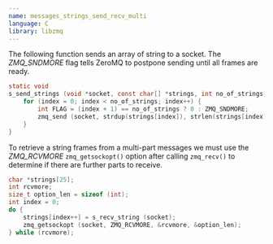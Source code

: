 ```yaml
---
name: messages_strings_send_recv_multi
language: C
library: libzmq
---
```


The following function sends an array of string to a socket. The *ZMQ_SNDMORE*
flag tells ZeroMQ to postpone sending until all frames are ready.

```c
static void
s_send_strings (void *socket, const char[] *strings, int no_of_strings) {
    for (index = 0; index < no_of_strings; index++) {
        int FLAG = (index + 1) == no_of_strings ? 0 : ZMQ_SNDMORE;
        zmq_send (socket, strdup(strings[index]), strlen(strings[index]), FLAG);
    }
}
```

To retrieve a string frames from a multi-part messages we must use the
*ZMQ_RCVMORE* `zmq_getsockopt()` option after calling `zmq_recv()` to determine
if there are further parts to receive.

```c
char *strings[25];
int rcvmore;
size_t option_len = sizeof (int);
int index = 0;
do {
    strings[index++] = s_recv_string (socket);
    zmq_getsockopt (socket, ZMQ_RCVMORE, &rcvmore, &option_len);
} while (rcvmore);
```
